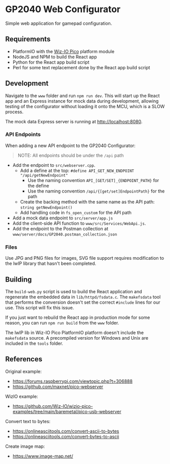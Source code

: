 # GP2040 Web Configurator

Simple web application for gamepad configuration.

## Requirements

* PlatformIO with the [Wiz-IO Pico](https://github.com/Wiz-IO/wizio-pico) platform module
* NodeJS and NPM to build the React app
* Python for the React app build script
* Perl for some text replacement done by the React app build script

## Development

Navigate to the `www` folder and run `npm run dev`. This will start up the React app and an Express instance for mock data during development, allowing testing of the configurator without loading it onto the MCU, which is a SLOW process.

The mock data Express server is running at <http://localhost:8080>.

### API Endpoints

When adding a new API endpoint to the GP2040 Configurator:

> NOTE: All endpoints should be under the `/api` path

* Add the endpoint to `src/webserver.cpp`.
  * Add a define at the top: `#define API_GET_NEW_ENDPOINT "/api/getNewEndpoint"`
    * Use the naming convention `API_[GET/SET]_{ENDPOINT_PATH}` for the define
    * Use the naming convention `/api/{[get/set]EndpointPath}` for the path
  * Create the backing method with the same name as the API path: `string getNewEndpoint()`
  * Add handling code in `fs_open_custom` for the API path
* Add a mock data endpoint to `src/server/app.js`
* Add the client-side API function to `www/src/Services/WebApi.js`.
* Add the endpoint to the Postman collection at `www/server/docs/GP2040.postman_collection.json`

### Files

Use JPG and PNG files for images, SVG file support requires modification to the lwIP library that hasn't been completed.

## Building

The `build-web.py` script is used to build the React application and regenerate the embedded data in `lib/httpd/fsdata.c`. The `makefsdata` tool that performs the conversion doesn't set the correct `#include` lines for our use. This script will fix this issue.

If you just want to rebuild the React app in production mode for some reason, you can run `npm run build` from the `www` folder.

The lwIP lib in Wiz-IO Pico PlatformIO platform doesn't include the `makefsdata` source. A precompiled version for Windows and Unix are included in the `tools` folder.

## References

Original example:

* <https://forums.raspberrypi.com/viewtopic.php?t=306888>
* <https://github.com/maxnet/pico-webserver>

WizIO example:

* <https://github.com/Wiz-IO/wizio-pico-examples/tree/main/baremetal/pico-usb-webserver>

Convert text to bytes:

* <https://onlineasciitools.com/convert-ascii-to-bytes>
* <https://onlineasciitools.com/convert-bytes-to-ascii>

Create image map:

* <https://www.image-map.net/>
